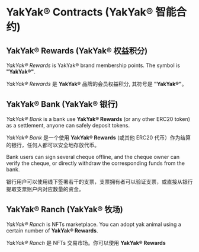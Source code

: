 # YakYak® Contracts (YakYak® 智能合约)

## YakYak® Rewards (YakYak® 权益积分)

_YakYak® Rewards_ is YakYak® brand membership points. The symbol is **"YakYak®"**.

_YakYak® Rewards_ 是 **YakYak®** 品牌的会员权益积分, 其符号是 **"YakYak®"**。

## YakYak® Bank (YakYak® 银行)

_YakYak® Bank_ is a bank use **YakYak® Rewards** (or any other ERC20 token) as a settlement, anyone can safely deposit tokens.

_YakYak® Bank_ 是一个使用 **YakYak® Rewards** (或其他 ERC20 代币）作为结算的银行，任何人都可以安全地存放代币。

Bank users can sign several cheque offline, and the cheque owner can verify the cheque, or directly withdraw the corresponding funds from the bank.

银行用户可以使用线下签署若干的支票，支票拥有者可以验证支票，或直接从银行提取支票账户内对应数量的资金。

## YakYak® Ranch (YakYak® 牧场)

_YakYak® Ranch_ is NFTs marketplace. You can adopt yak animal using a certain number of **YakYak® Rewards**.

_YakYak® Ranch_ 是 NFTs 交易市场。你可以使用 **YakYak® Rewards** 




